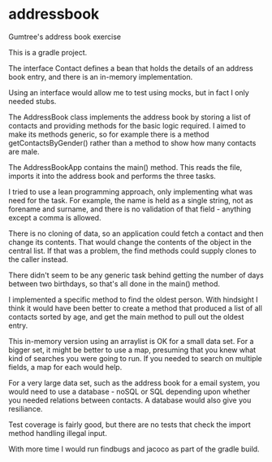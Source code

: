 # addressbook
Gumtree's address book exercise

This is a gradle project.

The interface Contact defines a bean that holds the details of an address book entry,
and there is an in-memory implementation.

Using an interface would allow me to test using mocks, but in fact I only needed stubs.

The AddressBook class implements the address book by storing a list of contacts and providing
 methods for the basic logic required.
I aimed to make its methods generic, so for example there is a method getContactsByGender()
rather than a method to show how many contacts are male.

The AddressBookApp contains the main() method. This reads the file, imports it into the
address book and performs the three tasks.

I tried to use a lean programming approach, only implementing what was need for the task.
For example, the name is held as a single string, not as forename and surname, and there
is no validation of that field - anything except a comma is allowed.

There is no cloning of data, so an application could fetch a contact and then change its contents.
That would change the contents of the object in the central list.
If that was a problem, the find methods could supply clones to the caller instead.

There didn't seem to be any generic task behind getting the number of days between two birthdays,
so that's all done in the main() method.

I implemented a specific method to find the oldest person.
With hindsight I think it would have been better to create a method that produced a list
of all contacts sorted by age, and get the main method to pull out the oldest entry.

This in-memory version using an arraylist is OK for a small data set.  For a bigger set, it might
be better to use a map, presuming that you knew what kind of searches you were going to run.  If you
needed to search on multiple fields, a map for each would help.

For a very large data set, such as the address book for a email system, you would need to use a database -
noSQL or SQL depending upon whether you needed relations between contacts.
A database would also give you resiliance.

Test coverage is fairly good, but there are no tests that check the import method handling illegal input.

With more time I would run findbugs and jacoco as part of the gradle build.

